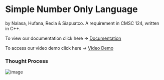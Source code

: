 # Simple Number Only Language 
by Nalasa, Hufana, Recla & Siapuatco. A requirement in CMSC 124, written in C++.

To view our documentation click here -> [Documentation]()

To access our video demo click here -> [Video Demo]()


### Thought Process

![image](https://github.com/OneL-H/CMSC124_SNOL/assets/119466176/f777dcd9-1a15-4f2d-8a02-8b697cc0e6fd)





